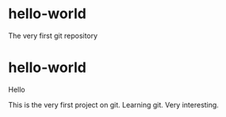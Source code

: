 # hello-world
The very first git repository

hello-world
==========================
Hello

This is the very first project on git. Learning git. Very interesting.

